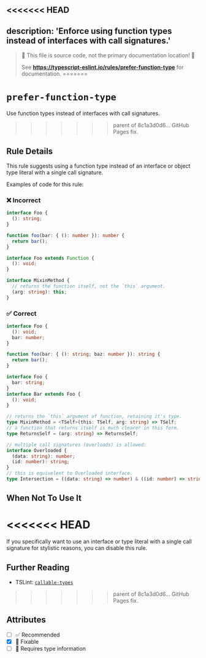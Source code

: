 <<<<<<< HEAD
---
description: 'Enforce using function types instead of interfaces with call signatures.'
---

> 🛑 This file is source code, not the primary documentation location! 🛑
>
> See **https://typescript-eslint.io/rules/prefer-function-type** for documentation.
=======
# `prefer-function-type`

Use function types instead of interfaces with call signatures.
>>>>>>> parent of 8c1a3d0d6... GitHub Pages fix.

## Rule Details

This rule suggests using a function type instead of an interface or object type literal with a single call signature.

Examples of code for this rule:

<!--tabs-->

### ❌ Incorrect

```ts
interface Foo {
  (): string;
}
```

```ts
function foo(bar: { (): number }): number {
  return bar();
}
```

```ts
interface Foo extends Function {
  (): void;
}
```

```ts
interface MixinMethod {
  // returns the function itself, not the `this` argument.
  (arg: string): this;
}
```

### ✅ Correct

```ts
interface Foo {
  (): void;
  bar: number;
}
```

```ts
function foo(bar: { (): string; baz: number }): string {
  return bar();
}
```

```ts
interface Foo {
  bar: string;
}
interface Bar extends Foo {
  (): void;
}
```

```ts
// returns the `this` argument of function, retaining it's type.
type MixinMethod = <TSelf>(this: TSelf, arg: string) => TSelf;
// a function that returns itself is much clearer in this form.
type ReturnsSelf = (arg: string) => ReturnsSelf;
```

```ts
// multiple call signatures (overloads) is allowed:
interface Overloaded {
  (data: string): number;
  (id: number): string;
}
// this is equivelent to Overloaded interface.
type Intersection = ((data: string) => number) & ((id: number) => string);
```

## When Not To Use It
<<<<<<< HEAD
=======

If you specifically want to use an interface or type literal with a single call signature for stylistic reasons, you can disable this rule.

## Further Reading

- TSLint: [`callable-types`](https://palantir.github.io/tslint/rules/callable-types/)
>>>>>>> parent of 8c1a3d0d6... GitHub Pages fix.

## Attributes

- [ ] ✅ Recommended
- [x] 🔧 Fixable
- [ ] 💭 Requires type information
